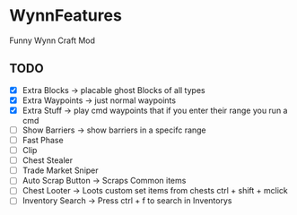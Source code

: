 # WynnFeatures
Funny Wynn Craft Mod

## TODO
- [x] Extra Blocks -> placable ghost Blocks of all types
- [x] Extra Waypoints -> just normal waypoints
- [x] Extra Stuff -> play cmd waypoints that if you enter their range you run a cmd
- [ ] Show Barriers -> show barriers in a specifc range
- [ ] Fast Phase
- [ ] Clip
- [ ] Chest Stealer
- [ ] Trade Market Sniper
- [ ] Auto Scrap Button -> Scraps Common items
- [ ] Chest Looter -> Loots custom set items from chests ctrl + shift + mclick
- [ ] Inventory Search -> Press ctrl + f to search in Inventorys